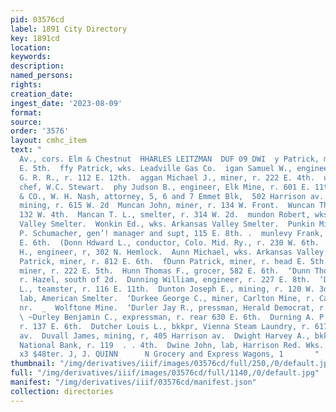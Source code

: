 ```yaml
---
pid: 03576cd
label: 1891 City Directory
key: 1891cd
location: 
keywords: 
description: 
named_persons: 
rights: 
creation_date: 
ingest_date: '2023-08-09'
format: 
source: 
order: '3576'
layout: cmhc_item
text: "                                                                                         Leiter
  Av., cors. Elm & Chestnut  HHARLES LEITZMAN  DUF 09 DWI  y Patrick, miner, r. 717
  E. 5th.  ffy Patrick, wks. Leadville Gas Co.  igan Samuel W., engineer, D. & R.
  G. R. R., r. 112 E. 12th.  aggan Michael J., miner, r. 222 E. 4th.  umont William,
  chef, W.C. Stewart.  phy Judson B., engineer, Elk Mine, r. 601 E. 11th.  VR. G.
  & CO., W. H. Nash, attorney, 5, 6 and 7 Emmet Blk,  502 Harrison av.  munbar George,
  mining, r. 615 W. 2d  Muncan John, miner, r. 134 W. Front.  Wuncan Thomas J., r.
  132 W. 4th.  Mancan T. L., smelter, r. 314 W. 2d.  mundon Robert, wks. Arkansas
  Valley Smelter.  Wonkin Ed., wks. Arkansas Valley Smelter.  Punkin Mining Co., C.
  P. Schumacher, gen’! manager and supt, 115 E. 8th. .  munlevy Frank, miner, r. 802
  E. 6th.  (Donn Hdward L., conductor, Colo. Mid. Ry., r. 230 W. 6th.  FDunn John
  H., engineer, r, 302 N. Hemlock.  Aunn Michael, wks. Arkansas Valley Smelter.  (Dunn
  Patrick, miner, r. 812 E. 6th.  fDunn Patrick, miner, r. head E. 5th.  Dunn Thomas,
  miner, r. 222 E. 5th.  Hunn Thomas F., grocer, 582 E. 6th.  ‘Dunn Thomas H., miner,
  r. Hazel, south of 2d.  Dunning William, engineer, r. 227 E. 8th.  ‘Dunnington Abraham
  L., teamster, r. 116 E. 11th.  Dunton Joseph E., mining, r. 120 W. 3d.  Duot Placide,
  lab, American Smelter.  ‘Durkee George C., miner, Carlton Mine, r. Carbonate Hill,
  nr.  _  Wolftone Mine.  ‘Durler Jay R., pressman, Herald Democrat, r. 204 W. 4th.
  \ ~Durley Benjamin C., expressman, r. rear 630 E. 6th.  Durning A. P. teamster,
  r. 137 E. 6th.  Dutcher Louis L., bkkpr, Vienna Steam Laundry, r. 617 N. Leiter
  av.  Duvall James, mining, r, 405 Harrison av.  Dwight Harvey A., bkkpr, American
  National Bank, r. 119  . . 4th.  Dwine John, lab, Harrison Red. Wks.  LWINDOW GLASS,
  x3 $48ter. J, J. QUINN      N Grocery and Express Wagons, 1       "
thumbnail: "/img/derivatives/iiif/images/03576cd/full/250,/0/default.jpg"
full: "/img/derivatives/iiif/images/03576cd/full/1140,/0/default.jpg"
manifest: "/img/derivatives/iiif/03576cd/manifest.json"
collection: directories
---
```

